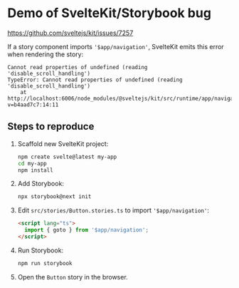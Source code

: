 # Demo of SvelteKit/Storybook bug

https://github.com/sveltejs/kit/issues/7257

If a story component imports `'$app/navigation'`, SvelteKit emits this error when rendering the story:

```
Cannot read properties of undefined (reading 'disable_scroll_handling')
TypeError: Cannot read properties of undefined (reading 'disable_scroll_handling')
    at http://localhost:6006/node_modules/@sveltejs/kit/src/runtime/app/navigation.js?v=b4aad7c7:14:11
```

## Steps to reproduce

 1. Scaffold new SvelteKit project:

    ```sh
    npm create svelte@latest my-app
    cd my-app
    npm install
    ```

 2. Add Storybook:

    ```sh
    npx storybook@next init
    ```

3. Edit `src/stories/Button.stories.ts` to import `'$app/navigation'`:

    ```html
    <script lang="ts">
      import { goto } from '$app/navigation';
    </script>
    ```

4. Run Storybook:

    ```sh
    npm run storybook
    ```

5. Open the `Button` story in the browser.
